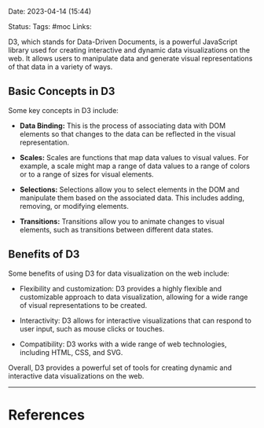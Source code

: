 Date:  2023-04-14 (15:44)

Status: 
Tags: #moc
Links:


D3, which stands for Data-Driven Documents, is a powerful JavaScript library used for creating interactive and dynamic data visualizations on the web. It allows users to manipulate data and generate visual representations of that data in a variety of ways.

## Basic Concepts in D3

Some key concepts in D3 include:

- **Data Binding:** This is the process of associating data with DOM elements so that changes to the data can be reflected in the visual representation.

- **Scales:** Scales are functions that map data values to visual values. For example, a scale might map a range of data values to a range of colors or to a range of sizes for visual elements.

- **Selections:** Selections allow you to select elements in the DOM and manipulate them based on the associated data. This includes adding, removing, or modifying elements.

- **Transitions:** Transitions allow you to animate changes to visual elements, such as transitions between different data states.

## Benefits of D3

Some benefits of using D3 for data visualization on the web include:

- Flexibility and customization: D3 provides a highly flexible and customizable approach to data visualization, allowing for a wide range of visual representations to be created.

- Interactivity: D3 allows for interactive visualizations that can respond to user input, such as mouse clicks or touches.

- Compatibility: D3 works with a wide range of web technologies, including HTML, CSS, and SVG.

Overall, D3 provides a powerful set of tools for creating dynamic and interactive data visualizations on the web.

___
# References
